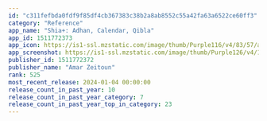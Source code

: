 ```yaml
---
id: "c311fefbda0fdf9f85df4cb367383c38b2a8ab8552c55a42fa63a6522ce60ff3"
category: "Reference"
app_name: "Shia+: Adhan, Calendar, Qibla"
app_id: 1511772373
app_icon: https://is1-ssl.mzstatic.com/image/thumb/Purple116/v4/83/57/a9/8357a908-c824-3489-b16d-ece66c943bee/AppIcon-0-1x_U007emarketing-0-10-0-85-220-0.png/1024x1024bb.png
app_screenshot: https://is1-ssl.mzstatic.com/image/thumb/Purple126/v4/13/33/70/13337083-fc89-02f6-940e-eab47fea068b/322ea18f-e1f4-47a8-b72c-5b19205fec7f_1.png/1284x2778bb.png
publisher_id: 1511772372
publisher_name: "Amar Zeitoun"
rank: 525
most_recent_release: 2024-01-04 00:00:00
release_count_in_past_year: 10
release_count_in_past_year_category: 7
release_count_in_past_year_top_in_category: 23
---
```

